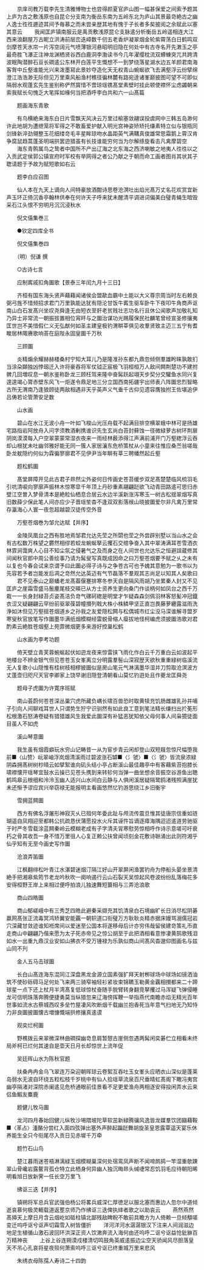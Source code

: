 <!-- { "loadSidebar": true } -->
　　京庠司教万载李先生清雅愽物士也尝得颜夏官庐山图一幅甚保爱之间索予题其上庐为古之敷浅原也自昆仑分支南为衡岳东南为五岭东北为庐山其景最竒絶古之幽人逸士徃徃遯迹其间予毎慕之而未尝亲歴其地有愧于子长者多矣披阅之余赋此以塞其意云
　　我闻匡庐镇南服云是禹贡敷浅原昆仑支脉逺分析衡岳五岭遥相连大江西来浪翻屋万古眤立洪涛前层峦迭嶂数千仞五老香炉凝翠烟金轮紫霄荡白日鹤鸣双剑摩苍天氷帘一片泻空阔元气喷薄银河悬昭明旧隐在何处中有古寺名开先潄玉之亭最奇胜飞瀑正注神龙渊栖贤谷西白鹿洞李渤读书今几年濯缨枕流双螮蝀突兀共跨清波眠陶潜醉石亘长磵逺公东林开白莲平生慨想不一到梦绕落星湖水边五羊颜君南海客胷中丘壑谁能光兴来泼墨冩此景妙夺造化天无权青山蜿蜒欲飞去满壑浮云纷擘绵澄江浩浩渺无际但见万里乘风船渔村樵径徧林麓有路宛逹诸峯巅披图可望不可即似隔弱水观蓬玄先生鉴别称俨然寳惜不啻琼瑶镌髙堂素壁时挂此顿使襟怀尘虑蠲朝来索我赋长句愧乏大笔挥如椽何当把酒呼李白共和六一山髙篇

　　题画海东青歌

　　有鸟横絶来海东白日片雪飘天风决云万里过榆塞敛翮误投虞网中三韩五岛渺何许此地胡为遭绁笼将军得之不敢畜爱护献入明光宫神姿矫矫托缣素特立似与银瓶同剑锋新淬劲翎整玉花细缕竒毛丰星眸琼吻水晶距英气满鞲真俊雄常思霜鹅上霄汉肯争腐鼠趋蒿蓬圣明端拱罢逰猎虽有长技谁能穷何当为尔解绦旋看击凡禽摩碧空
　　海东青鹘属鸟之鸷者中国所不产出辽海之北东海之西济喇敏之地夷人徃徃以之入贡武定侯郭公镇宣府时军校有举网得之者公乃献之于朝而命工画者图肖其状其子聦请题于予故为赋短歌如右云

　　题李白应召图

　　仙人本在九天上谪向人间特豪放酒酣诗思卷沧溟吐出焰光髙万丈名花欢赏宜新声玉环正倚沉香亭翰林供奉在何许天子呼来犹未醒清平调进词偏美白璧青蝇生暗毁采石江头恨不穷明月沉沉浸秋水

　　倪文僖集巻三

　　●钦定四库全书

　　倪文僖集巻四

　　（明）倪谦 撰

　　○古诗七言

　　应制寗戚扣角圗歌【景泰三年闰九月十三日】

　　齐桓有国东海头贤声藉藉闻诸侯会盟歃血霸中土能以大义尊宗周当时左右赖良弼弓旌不惜频招求君门万里孰能达犹有隠沦甘饭牛寗生驱车卧牛下夜叩牛角商声讴南山白石发髙兴坐叹尧舜逢无由短衣至骭老贫贱壮志功名行且休公闻歌声加敬礼知乃异士非常流一朝振拔置相位宵旰与之圗治谋功光赐履保民社麟笔曾经宣圣修攘夷匡世岂不美惜假仁义无弘猷何如圣主建皇极钓渭畊莘俱见收羣贤致主迈三五宁有耆畯居林陬赓歌响荅在庭陛永固皇圗千万秋

　　三顾圗

　　炎精煽余耀赫赫楼桑村宁知大耳儿乃是隆准孙东都九鼎忽倾侧羣雄盻睐孰敢扪当涂朶頥独凶悖刼迁入许将豪吞将军仗钺正宸极飞羽桓桓万人敌间闗荆楚功不建拊髀几回増叹息一朝氷鉴称卧龙三顾枉驾来隆中奋髯跃起翊天步契分交驩鱼水同兴复遑遑竭心膂赤壁东风飞一炬遂令鼎足地三分立国西南拓疆宇出师表八阵圗忠烈智略古所无渭南乃逢狼顾徒两敌相遇非天乎英声义气垂千古仰见遗容膺独拊王佐堪追伊吕俦若论管萧安足数

　　山水画

　　碧山在水江无波小舟一叶如飞梭山光压舟载不起满目排空横翠蛾中林可是扬雄宅路指岩阿放舟入问字须教酒剰携谁识先生玄尚白苔封藓蚀一径微緑萝古树环荆扉阴岚漠漠每入户空翠蒙蒙常湿衣夜来一雨经林薮添得江声满前浦开门万壑緫浮云吞却山根犹未吐幽邻雅好能无同一簇人家居瀼东危桥策杖从小童来往惟应桑苎翁嗟哉卧龙躭隠约何似为霖徧寥廓君不见伊尹当年畊有莘三聘幡然起丘壑

　　题松鹤圗

　　髙堂屏障开见此古君子昻然尘外姿何日传画史苍苔缓步双足髙楚楚临风梳羽毛引吭清唳向寥廓声振林木惊寒皐千年顶上丹砂重素翮翩跹欲飞动青田路逺可思归赤壁江空曽入梦骨清本是絶粒仙栖息合居云水边半溪新涨泻寒玉一树古松揺翠烟写真旧数薛少保此笔人间亦应少子晋瑶笙杳不逢双双影落缑山晓披圗爱尔非凡禽万里常存瀛海心人寰一夜忽超越碧汉徒传空外音

　　万壑苍烟巻为邹允达赋【并序】

　　金陵凤凰台之西有胜地焉邹君允达先茔之所閟也茔之外尝辟别墅以当山水之会有古松数万株望之欝然相缪若蛟龙蜿蜒拏云攫石交绾争奋入其中翠涛满耳苍雪洒衣林霏涧霭爽人心目不知尘氛之侵暑气之及而身之在人间世也允达乐之恒避諠蔵修其间闻秋官郎中周公善绘事乃请为髯叟写真既成因命之曰万壑苍烟要予赋之乆之未有以复也今春会试来京谓予曰此圗必得子诗与之争苍古可也予媿其意勉为一歌书以为先容若予者岂能发后凋之竒然允达英迈有气节磊落不羣观其志尚足以知其人矣歌曰
　　君不见泰山之巅蟠老龙髙葢偃蹇排寒冬参天自是隔风雨胡乃坐累秦人封又不见匡庐之崖霜雪盛马鬛麈尾枝交暎已从方士资养生更向桑门作谈柄何如凤台之西千万栽一一长身封緑苔贞姿髙洁负竒气磥砢緫是明堂才乍疑森森剑佩羽林客怒髪冲冠鐡衣涩又疑翩翩云罕纷前驱翠葆碧幢攅列戟大株小株鳞甲坚正直岂畏藤萝纒露滋雨洗浄如沐但见万壑揺苍烟道乡之孙我之友爱隠松闗与松偶城市红尘没马深谁解寻盟岁寒叟秋官放笔写作圗墨华满纸烟模糊经雷蜕骨缩人瘿拔地怪柯编虎须披圗浩歌对君酌素云絶胜苍烟壑上苑霏微烟更多来游好控巢松鹤

　　山水画为李考功题

　　倚天壁立青芙蓉蜿蜒起伏如逰龙夜来惊雷挟飞雨化作白云千万重白云如波起平地楼台不辨金银气但见苍苍玉女峯离立分明露羣髻山深寂歴天欲秋重重緑树临溪流无人复歌小山隠惟有桂树枝相樛披圗似是房山笔元气淋漓墨华湿并刀剪取沧溟波方丈蓬壶归咫尺天官李卿家上饶早谢旧隠登清朝看山莫忆钓逰处且作夔龙匡舜尧

　　题母子虎圗为许寛序班赋

　　南山荟蔚何苍苍深丛巢穴虎所藏负嵎长啸百兽恐时取黄犊充饥肠雌雄乳孙并哺子引向人间聊戏耳世人只谓势生狞宁识驯然有如此良工意到笔法精长缣扫出扵莬形松根激石怒涛卷疑有猎猎雄风生我爱此圗深有补猛恶犹知依父母何事人间枭獍徒面目虽人不如虎

　　溪山琴意圗

　　我生虽有烟霞癖玩水穷山记畴昔一从为宦步青云闲却登山双短屐忽惊尺幅堕我前■〈山赞〉岏翠岫浮岚烟清溪雨过碧波涨石罅■〈氵虢〉■〈氵虢〉皆流泉浓緑阴森拥髙树树杪晴云如擘絮谁向矶头结小亭占断溪山最佳趣亭中有客藉紫苔抱膝长啸襟懐开瑶琴宜鼔水云操已见苍头携到来转轸何当弹一曲坐想余音振空谷游鱼出聴鹤鸣皋云根细和泠泠玉幽人适兴山水间白云静与人俱闲溪居疑隔鹭鸥渚残照满崖犹未还惭予谬应宾兴举窃禄无能报明主看画悠然忆钓游思绕江乡旧衡宇

　　雪拥蓝闗圗

　　西方有佛名浮屠形神寂灭乆已殂何年委此趾与颅流传震旦惟其徒唐宗信重如琏瑚遥自凤翔迎至都韩公抗疏恳伏蒲愿投水火斥其诬忤旨谪逐瘴海隅迢迢逺道劳驰驱于时严冬雪载涂蓝闗秦岭云模糊老成有子字清夫冐寒慰劳惊相呼作诗示意嗟可吁衰朽之骨其收吾一身不惜万里徂人心复正赖公扶曾闻顷刻金花敷诗聮涌出此则符湘乎仙乎知有无至今画史写作圗

　　沧浪弄笛圗

　　江枫翻绯松叶青江水湛碧迷烟汀隔江好山开翠屏闲渔罢钓舟为停船头晏坐景清絶手把湘皋紫筠节老龙吟秋吹一阕响遏行云山石裂天吴惊起风卷波纷纷乱落梅花多安得桓野王岸上来相过便呼拍浪儿独速舞短簔相与三弄沧浪歌

　　商山四皓圗

　　商山郁嵯峨中有三秀芝四皓此避秦采撷充其饥清泉白石境幽旷长日消尽松阴碁嬴网髙张正流毒冥鸿矫翼安能覊一朝轵道口衔璧万方耿耿炎精赤据床嫚骂溺儒冠岩穴深藏甘敛迹谁知袵席间以爱迷至公国本将遂移母后计亦穷伟哉留侯建竒策礼币直走商山中翩翩乃偕来愿为太子死赤帝见之惊公胡至于此把酒相看意惨凄黄鹄歌残泪如水一出重九鼎汉业安如山拂衣不受万锺禄为乐孰似商山间髙风杳邈仰图画名与兹山同不刋

　　金人五马击球圗

　　长白山髙连海东混同江深盘黑龙金源立国素强犷拜天射栁球场中球场如镜洒油筑不使砂砾碍马足何处飞来两三骑窄袖轻衫紧妆束锦韀玉勒黄金覊相攅都来二十蹄球星一点下还上杖月半湾髙复低球惊杖奋随手脱臂转身翻竞拏攫过马浑疑飞弹侵睡龙可信明珠落奔腾便捷勇莫当纵猎忽来辽海傍挥鞭一举指燕代南瞻赤焰无精光百年世事如流水古蔡城西叹多垒竹屋凄风吹断烟千载幽兰抱香死当年意气扫地无乃知恃力非良圗披圗懐古増慷慨端拱修攘真逺谟

　　观奕烂柯圗

　　野樵拨云来翠微深林曲磵探幽竒息肩暂憇古崖侧忽遇两髯闲奕碁伫立相看未终局斧柯已烂何其速自是壶天日月长却惊世上流年促

　　吴廷晖山水为陈秋官题

　　扶桑冉冉金乌飞翠连万朶迎朝晖琼云卷絮互吞吐玉女峯头应晒衣山深似是蓬莱岛弱水无波自环绕五粒松枝千岁桃中有仙人拾瑶草流泉百尺垂晴虹髙阁下瞰冯夷宫幽亭隔渚对深院赤阑逺见危桥通眼前佳景看不足更爱渔舟两相逐安得投闲弄水云来侣鱼鰕友麋鹿

　　题健儿牧马圗

　　龙河四月春始回健儿纵牧沙埸隈坡陀草软茁新緑腾骧风逸皆龙媒羣饮团圝藉鞍■〈革占〉湩酪分尝红入面四弦弹出塞外声醉起蹁跹舞胡旋圣皇恩露覃遥天宴乐休养能生全只今衔尾尽入贡日见赤墀千万牵

　　题竹石山鸟

　　楚江暮雨迷苍梧淋漓緑玉烟模糊巢深何处宿鸾凤声断不闻啼鹧鸪一竿湿重欹踈翠山骨巉岩露鳌背孤仓特立此栖身何异幽人独沉晦昻头缄啑常忍饥羽毛应待朝阳晞明看旭日放新霁一任长空万里飞

　　绋讴三迭【并序】

　　镇朔将军总兵官武强伯杨公将畧兵威深仁厚徳足以服北塞而惠边人忽尔中道倾逝哀慕何极灵輀载道返塟京师乃作绋讴三迭俾执繂者歌之以助哀云
　　燕然燕然髙揷天上摩日月含云烟屹如砥柱镇北鄙残敌睥睨不敢前具瞻方为人倚赖一旦倾頺嗟变迁呜呼讴兮讴声切霜雪入树皆僵折
　　洋河洋河水潺潺银汉下注来人间润滋边地足生植循山激石波回环洪深正资人饮潄奔流入海何由还呜呼二讴兮讴益怆豼貅百万精神丧
　　上谷上谷连朔漠戍楼清切鸣鼓角英威逺振边尘空天骄闻风尽胆落皇天不吊心孔哀将星夜殒何萧索呜呼三讴兮讴已终重城万里来悲风

　　朱绣衣母陈孺人寿诗二十四韵

